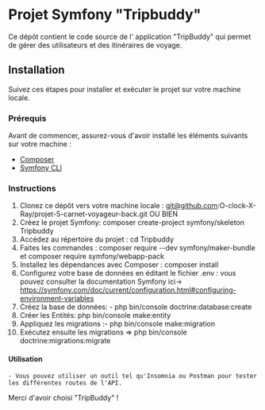 # Projet Symfony "Tripbuddy"

Ce dépôt contient le code source de l' application "TripBuddy" qui permet de gérer des utilisateurs et des itinéraires de voyage.

## Installation

Suivez ces étapes pour installer et exécuter le projet sur votre machine locale.

### Prérequis

Avant de commencer, assurez-vous d'avoir installé les éléments suivants sur votre machine :

- [Composer](https://getcomposer.org/download/)
- [Symfony CLI](https://symfony.com/download)
  
### Instructions

1. Clonez ce dépôt vers votre machine locale : git@github.com:O-clock-X-Ray/projet-5-carnet-voyageur-back.git OU BIEN
2. Créez le projet Symfony: composer create-project symfony/skeleton Tripbuddy
3. Accédez au répertoire du projet : cd Tripbuddy
4. Faites les commandes : composer require --dev symfony/maker-bundle et composer require symfony/webapp-pack
5. Installez les dépendances avec Composer : composer install
6. Configurez votre base de données en éditant le fichier .env : vous pouvez consulter la documentation Symfony ici-> https://symfony.com/doc/current/configuration.html#configuring-environment-variables
7. Créez la base de données: - php bin/console doctrine:database:create
8. Créer les Entités: php bin/console make:entity
9. Appliquez les migrations :- php bin/console make:migration
10. Exécutez ensuite les migrations => php bin/console doctrine:migrations:migrate
    
#### Utilisation

    - Vous pouvez utiliser un outil tel qu'Insomnia ou Postman pour tester les différentes routes de l'API.


Merci d'avoir choisi "TripBuddy" !

